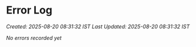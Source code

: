 # Error Log
*Created: 2025-08-20 08:31:32 IST*
*Last Updated: 2025-08-20 08:31:32 IST*

*No errors recorded yet*
